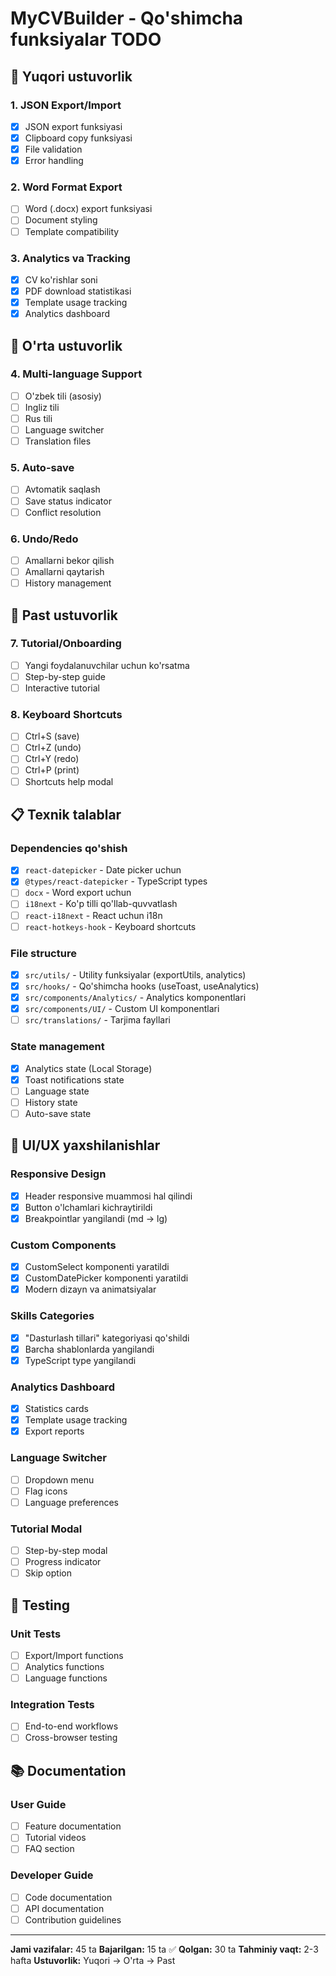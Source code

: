 # MyCVBuilder - Qo'shimcha funksiyalar TODO

## 🚀 Yuqori ustuvorlik

### 1. JSON Export/Import

- [x] JSON export funksiyasi
- [x] Clipboard copy funksiyasi
- [x] File validation
- [x] Error handling

### 2. Word Format Export

- [ ] Word (.docx) export funksiyasi
- [ ] Document styling
- [ ] Template compatibility

### 3. Analytics va Tracking

- [x] CV ko'rishlar soni
- [x] PDF download statistikasi
- [x] Template usage tracking
- [x] Analytics dashboard

## 🔧 O'rta ustuvorlik

### 4. Multi-language Support

- [ ] O'zbek tili (asosiy)
- [ ] Ingliz tili
- [ ] Rus tili
- [ ] Language switcher
- [ ] Translation files

### 5. Auto-save

- [ ] Avtomatik saqlash
- [ ] Save status indicator
- [ ] Conflict resolution

### 6. Undo/Redo

- [ ] Amallarni bekor qilish
- [ ] Amallarni qaytarish
- [ ] History management

## 🎯 Past ustuvorlik

### 7. Tutorial/Onboarding

- [ ] Yangi foydalanuvchilar uchun ko'rsatma
- [ ] Step-by-step guide
- [ ] Interactive tutorial

### 8. Keyboard Shortcuts

- [ ] Ctrl+S (save)
- [ ] Ctrl+Z (undo)
- [ ] Ctrl+Y (redo)
- [ ] Ctrl+P (print)
- [ ] Shortcuts help modal

## 📋 Texnik talablar

### Dependencies qo'shish

- [x] `react-datepicker` - Date picker uchun
- [x] `@types/react-datepicker` - TypeScript types
- [ ] `docx` - Word export uchun
- [ ] `i18next` - Ko'p tilli qo'llab-quvvatlash
- [ ] `react-i18next` - React uchun i18n
- [ ] `react-hotkeys-hook` - Keyboard shortcuts

### File structure

- [x] `src/utils/` - Utility funksiyalar (exportUtils, analytics)
- [x] `src/hooks/` - Qo'shimcha hooks (useToast, useAnalytics)
- [x] `src/components/Analytics/` - Analytics komponentlari
- [x] `src/components/UI/` - Custom UI komponentlari
- [ ] `src/translations/` - Tarjima fayllari

### State management

- [x] Analytics state (Local Storage)
- [x] Toast notifications state
- [ ] Language state
- [ ] History state
- [ ] Auto-save state

## 🎨 UI/UX yaxshilanishlar

### Responsive Design

- [x] Header responsive muammosi hal qilindi
- [x] Button o'lchamlari kichraytirildi
- [x] Breakpointlar yangilandi (md → lg)

### Custom Components

- [x] CustomSelect komponenti yaratildi
- [x] CustomDatePicker komponenti yaratildi
- [x] Modern dizayn va animatsiyalar

### Skills Categories

- [x] "Dasturlash tillari" kategoriyasi qo'shildi
- [x] Barcha shablonlarda yangilandi
- [x] TypeScript type yangilandi

### Analytics Dashboard

- [x] Statistics cards
- [x] Template usage tracking
- [x] Export reports

### Language Switcher

- [ ] Dropdown menu
- [ ] Flag icons
- [ ] Language preferences

### Tutorial Modal

- [ ] Step-by-step modal
- [ ] Progress indicator
- [ ] Skip option

## 🧪 Testing

### Unit Tests

- [ ] Export/Import functions
- [ ] Analytics functions
- [ ] Language functions

### Integration Tests

- [ ] End-to-end workflows
- [ ] Cross-browser testing

## 📚 Documentation

### User Guide

- [ ] Feature documentation
- [ ] Tutorial videos
- [ ] FAQ section

### Developer Guide

- [ ] Code documentation
- [ ] API documentation
- [ ] Contribution guidelines

---

**Jami vazifalar:** 45 ta
**Bajarilgan:** 15 ta ✅
**Qolgan:** 30 ta
**Tahminiy vaqt:** 2-3 hafta
**Ustuvorlik:** Yuqori → O'rta → Past
